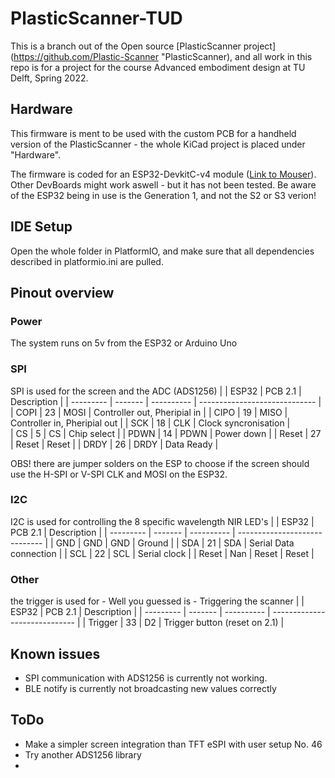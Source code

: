 

# PlasticScanner-TUD
This is a branch out of the Open source [PlasticScanner project](https://github.com/Plastic-Scanner "PlasticScanner), and all work in this repo is for a project for the course Advanced embodiment design at TU Delft, Spring 2022.

## Hardware 
This firmware is ment to be used with the custom PCB for a handheld version of the PlasticScanner - the whole KiCad project is placed under "Hardware".

The firmware is coded for an ESP32-DevkitC-v4 module ([Link to Mouser](https://nl.mouser.com/ProductDetail/Espressif-Systems/ESP32-DevKitC-32D?qs=sGAEpiMZZMuqBwn8WqcFUj2aNd7i9W7u%2F%2FMnQyCeZAxGWrRMXc%2F3rA%3D%3D "ESP32-DevKitC-32D")). Other DevBoards might work aswell - but it has not been tested.
Be aware of the ESP32 being in use is the Generation 1, and not the S2 or S3 verion!

## IDE Setup 
Open the whole folder in PlatformIO, and make sure that all dependencies described in platformio.ini are pulled. 

## Pinout overview
### Power
The system runs on 5v from the ESP32 or Arduino Uno

### SPI
SPI is used for the screen and the ADC (ADS1256)
|           | ESP32   | PCB 2.1     | Description                   | 
| --------- | ------- |  ---------- | ----------------------------- |
| COPI      | 23      | MOSI        | Controller out, Pheripial in  | 
| CIPO      | 19      | MISO        | Controller in, Pheripial out  | 
| SCK       | 18      | CLK         | Clock syncronisation          |       
| CS        | 5       | CS          | Chip select                   | 
| PDWN      | 14      | PDWN        | Power down                    | 
| Reset     | 27      | Reset       | Reset                         | 
| DRDY      | 26      | DRDY        | Data Ready                    | 


OBS! there are jumper solders on the ESP to choose if the screen should use the H-SPI or V-SPI CLK and MOSI on the ESP32. 


### I2C
I2C is used for controlling the 8 specific wavelength NIR LED's
|           | ESP32   | PCB 2.1    | Description                   | 
| --------- | ------- | ---------- | ----------------------------- |
| GND       | GND     | GND        | Ground                        | 
| SDA       | 21      | SDA        | Serial Data connection        | 
| SCL       | 22      | SCL        | Serial clock                  | 
| Reset     | Nan     | Reset      | Reset                         | 


### Other
the trigger is used for - Well you guessed is - Triggering the scanner
|           | ESP32   | PCB 2.1    | Description                   | 
| --------- | ------- | ---------- | ----------------------------- |
| Trigger   | 33      | D2         | Trigger button (reset on 2.1) | 



## Known issues
- SPI communication with ADS1256 is currently not working.
- BLE notify is currently not broadcasting new values correctly 

## ToDo
- Make a simpler screen integration than TFT eSPI with user setup No. 46
- Try another ADS1256 library
- 